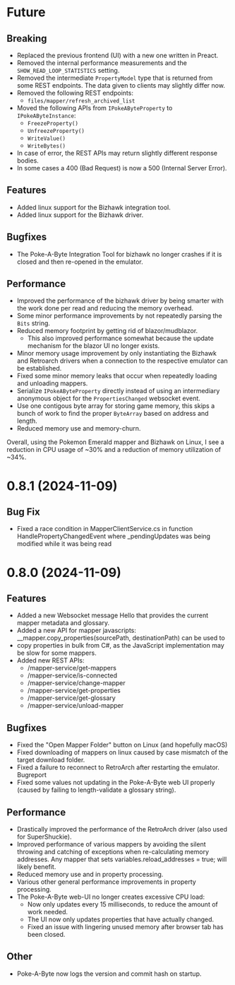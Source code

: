 # Future

## Breaking

* Replaced the previous frontend (UI) with a new one written in Preact.
* Removed the internal performance measurements and the `SHOW_READ_LOOP_STATISTICS` setting.
* Removed the intermediate `PropertyModel` type that is returned from some REST endpoints. The data given to clients may slightly differ now.
* Removed the following REST endpoints:
  * `files/mapper/refresh_archived_list`
* Moved the following APIs from `IPokeAByteProperty` to `IPokeAByteInstance`:
	* `FreezeProperty()` 
	* `UnfreezeProperty()` 
	* `WriteValue()` 
	* `WriteBytes()` 
* In case of error, the REST APIs may return slightly different response bodies.
* In some cases a 400 (Bad Request) is now a 500 (Internal Server Error).

## Features

* Added linux support for the Bizhawk integration tool.
* Added linux support for the Bizhawk driver.

## Bugfixes
* The Poke-A-Byte Integration Tool for bizhawk no longer crashes if it is closed and then re-opened in the emulator.

## Performance

* Improved the performance of the bizhawk driver by being smarter with the work done per read and reducing the memory overhead.
* Some minor performance improvements by not repeatedly parsing the `Bits` string.
* Reduced memory footprint by getting rid of blazor/mudblazor.
  * This also improved performance somewhat because the update mechanism for the blazor UI no longer exists.
* Minor memory usage improvement by only instantiating the Bizhawk and Retroarch drivers when a connection to the respective
  emulator can be established.
* Fixed some minor memory leaks that occur when repeatedly loading and unloading mappers.
* Serialize `IPokeAByteProperty` directly instead of using an intermediary anonymous object for the `PropertiesChanged` websocket event.
* Use one contigous byte array for storing game memory, this skips a bunch of work to find the proper `ByteArray` based on address and length.
* Reduced memory use and memory-churn.

Overall, using the Pokemon Emerald mapper and Bizhawk on Linux, I see a reduction in CPU usage of ~30% and a reduction 
of memory utilization of ~34%. 

# 0.8.1 (2024-11-09)
## Bug Fix

* Fixed a race condition in MapperClientService.cs in function HandlePropertyChangedEvent where _pendingUpdates was being modified while it was being read

# 0.8.0 (2024-11-09)

## Features

* Added a new Websocket message Hello that provides the current mapper metadata and glossary.
* Added a new API for mapper javascripts: __mapper.copy_properties(sourcePath, destinationPath) can be used to
* copy properties in bulk from C#, as the JavaScript implementation may be slow for some mappers.
* Added new REST APIs:
	* /mapper-service/get-mappers
	* /mapper-service/is-connected
	* /mapper-service/change-mapper
	* /mapper-service/get-properties
	* /mapper-service/get-glossary
	* /mapper-service/unload-mapper

## Bugfixes

* Fixed the "Open Mapper Folder" button on Linux (and hopefully macOS)
* Fixed downloading of mappers on linux caused by case mismatch of the target download folder.
* Fixed a failure to reconnect to RetroArch after restarting the emulator. Bugreport
* Fixed some values not updating in the Poke-A-Byte web UI properly (caused by failing to length-validate a glossary string).

## Performance

* Drastically improved the performance of the RetroArch driver (also used for SuperShuckie).
* Improved performance of various mappers by avoiding the silent throwing and catching of exceptions when
    re-calculating memory addresses. Any mapper that sets variables.reload_addresses = true; will likely benefit.
* Reduced memory use and in property processing.
* Various other general performance improvements in property processing.
* The Poke-A-Byte web-UI no longer creates excessive CPU load:
    * Now only updates every 15 milliseconds, to reduce the amount of work needed.
    * The UI now only updates properties that have actually changed.
    * Fixed an issue with lingering unused memory after browser tab has been closed.

## Other

* Poke-A-Byte now logs the version and commit hash on startup.
